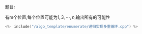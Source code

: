 
题目:

有m个位置,每个位置可能为$1,3,\cdots,n$,输出所有的可能性



```cpp
<%- include("/algo_template/enumerate/递归实现多重循环.cpp") %>
```